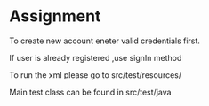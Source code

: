 # Assignment

To create new account eneter valid credentials first.

If user is already registered ,use signIn method

To run the xml please go to src/test/resources/

Main test class can be found in src/test/java
